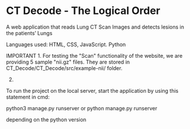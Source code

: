 # CT Decode - The Logical Order

A web application that reads Lung CT Scan Images and detects lesions in the patients’ Lungs

Languages used: HTML, CSS, JavaScript. Python

IMPORTANT
1.
For testing the "Scan" functionality of the website, we are providing 5 sample "nii.gz" files. They are stored in CT_Decode/CT_Decode/src/example-nii/ folder.

2.
To run the project on the local server, start the application by using this
statement in cmd:

python3 manage.py runserver
or
python manage.py runserver

depending on the python version
